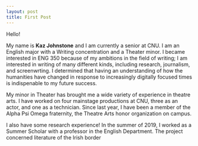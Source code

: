 ```yaml
---
layout: post
title: First Post
---
```


Hello!

My name is **Kaz Johnstone** and I am currently a senior at CNU. I am an English major with a Writing concentration
and a Theater minor. 
I became interested in ENG 350 because of my ambitions in the field of writing; I am interested in writing of many 
different kinds, including research, journalism, and screenwrting. I determined that having an understanding of how 
the humanities have changed in response to increasingly digitally focused times is indispenable to my future success.

My minor in Theater has brought me a wide variety of experience in theatre arts. I have worked on four mainstage productions
at CNU, three as an actor, and one as a technician. Since last year, I have been a member of the Alpha Psi Omega fraternity,
the Theatre Arts honor organization on campus.

I also have some research experience! In the summer of 2019, I worked as a Summer Scholar with a professor in the English
Department. The project concerned literature of the Irish border 

